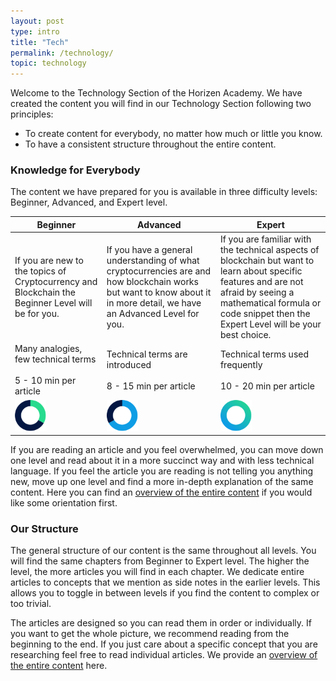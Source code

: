 ```yaml
---
layout: post
type: intro
title: "Tech"
permalink: /technology/
topic: technology
---
```


Welcome to the Technology Section of the Horizen Academy. We have created the content you will find in our Technology Section following two principles:

 - To create content for everybody, no matter how much or little you know.
 - To have a consistent structure throughout the entire content.

### Knowledge for Everybody

The content we have prepared for you is available in three difficulty levels: Beginner, Advanced, and Expert level.

<table class="table table-bordered">
    <thead>
        <tr class="table-active text-center">
            <th>Beginner</th>
            <th>Advanced</th>
            <th>Expert</th>
        </tr>
    </thead>
    <tbody>
        <tr>
            <td>
                If you are new to the topics of Cryptocurrency and Blockchain the Beginner Level will be for you.
            </td>
            <td>
                If you have a general understanding of what cryptocurrencies are and how blockchain works but want to know about it in more detail, we have an Advanced Level for you.
            </td>
            <td>
                If you are familiar with the technical aspects of blockchain but want to learn about specific features and are not afraid by seeing a mathematical formula or code snippet then the Expert Level will be your best choice.
            </td>
        </tr>
        <tr class="text-center">
            <td>
                Many analogies, few technical terms
                <br/><br/>
                5 - 10 min per article
            </td>
            <td>
                Technical terms are introduced
                <br/><br/>
                8 - 15 min per article
            </td>
            <td>
                Technical terms used frequently
                <br/><br/>
                10 - 20 min per article
            </td>
        </tr>
        <tr>
            <td>
                <img src="/assets/img/icons/levels/beginner-2.svg" alt="Beginner" style="max-width: 50px">
            </td>
            <td>
                <img src="/assets/img/icons/levels/advanced-2.svg" alt="Advanced" style="max-width: 50px">
            </td>
            <td>
                <img src="/assets/img/icons/levels/expert-2.svg" alt="Expert" style="max-width: 50px">
            </td>
        </tr>
    </tbody>
</table>

If you are reading an article and you feel overwhelmed, you can move down one level and read about it in a more succinct way and with less technical language. If you feel the article you are reading is not telling you anything new, move up one level and find a more in-depth explanation of the same content. Here you can find an <a href="{% tl contentoverview %}#tab-technology">overview of the entire content</a> if you would like some orientation first.

### Our Structure

The general structure of our content is the same throughout all levels. You will find the same chapters from Beginner to Expert level. The higher the level, the more articles you will find in each chapter. We dedicate entire articles to concepts that we mention as side notes in the earlier levels. This allows you to toggle in between levels if you find the content to complex or too trivial.

The articles are designed so you can read them in order or individually. If you want to get the whole picture, we recommend reading from the beginning to the end. If you just care about a specific concept that you are researching feel free to read individual articles. We provide an <a href="{% tl contentoverview %}#tab-technology">overview of the entire content</a> here.

